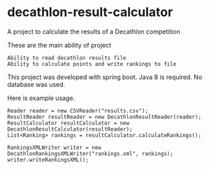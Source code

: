 # decathlon-result-calculator
A project to calculate the results of a Decathlon competition

These are the main ability of project

    Ability to read decathlon results file
    Ability to calculate points and write rankings to file

This project was developed with spring boot. Java 8 is required. No database was used.

Here is example usage.


    Reader reader = new CSVReader("results.csv");
    ResultReader resultReader = new DecathlonResultReader(reader);
    ResultCalculator resultCalculator = new DecathlonResultCalculator(resultReader);
    List<Ranking> rankings = resultCalculator.calculateRankings();
   
    RankingsXMLWriter writer = new DecathlonRankingsXMLWriter("rankings.xml", rankings);
    writer.writeRankingsXML();
   
   
   
